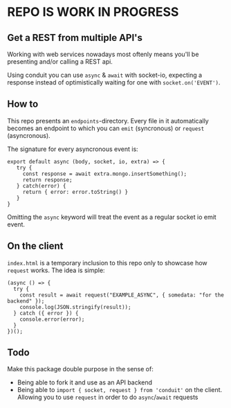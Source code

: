 # REPO IS WORK IN PROGRESS

## Get a REST from multiple API's

Working with web services nowadays most oftenly means you'll be presenting and/or calling a REST api.

Using conduit you can use `async` & `await` with socket-io, expecting a response instead of optimistically waiting for one with `socket.on('EVENT')`.

## How to

This repo presents an `endpoints`-directory. Every file in it automatically becomes an endpoint to which you can `emit` (syncronous) or `request` (asyncronous).

The signature for every asyncronous event is:

```
export default async (body, socket, io, extra) => {
   try {
     const response = await extra.mongo.insertSomething();
     return response;
   } catch(error) {
     return { error: error.toString() }
   }
}
```

Omitting the `async` keyword will treat the event as a regular socket io emit event.

## On the client

`index.html` is a temporary inclusion to this repo only to showcase how `request` works. The idea is simple:

```
(async () => {
  try {
    const result = await request("EXAMPLE_ASYNC", { somedata: "for the backend" });
    console.log(JSON.stringify(result));
  } catch ({ error }) {
    console.error(error);
  }
})();
```

## Todo

Make this package double purpose in the sense of:

- Being able to fork it and use as an API backend
- Being able to `import { socket, request } from 'conduit'` on the client. Allowing you to use `request` in order to do `async`/`await` requests
